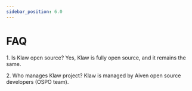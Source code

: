 ```yaml
---
sidebar_position: 6.0
---
```


# FAQ

1\. Is Klaw open source? Yes, Klaw is fully open source, and it remains
the same.

2\. Who manages Klaw project? Klaw is managed by Aiven open source
developers (OSPO team).
